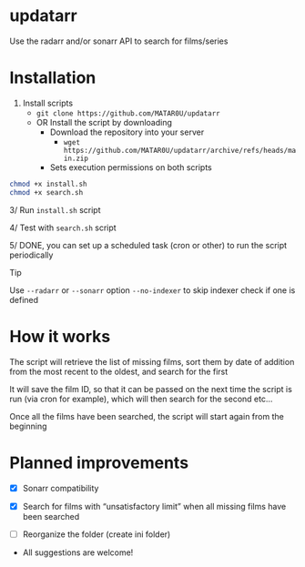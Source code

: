 # updatarr
Use the radarr and/or sonarr API to search for films/series

# Installation
1. Install scripts
    - `git clone https://github.com/MATAR0U/updatarr`
    - OR Install the script by downloading
        - Download the repository into your server
            - `wget https://github.com/MATAR0U/updatarr/archive/refs/heads/main.zip`
        - Sets execution permissions on both scripts
```bash
chmod +x install.sh
chmod +x search.sh
```

3/ Run `install.sh` script

4/ Test with `search.sh` script

5/ DONE, you can set up a scheduled task (cron or other) to run the script periodically

> [!TIP]
> Use `--radarr` or `--sonarr` option
> `--no-indexer` to skip indexer check if one is defined

# How it works

The script will retrieve the list of missing films, sort them by date of addition from the most recent to the oldest, and search for the first

It will save the film ID, so that it can be passed on the next time the script is run (via cron for example), which will then search for the second etc...

Once all the films have been searched, the script will start again from the beginning

# Planned improvements

- [x] Sonarr compatibility

- [x] Search for films with “unsatisfactory limit” when all missing films have been searched

- [ ] Reorganize the folder (create ini folder)

- All suggestions are welcome!